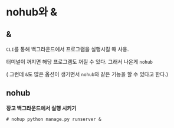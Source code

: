 # nohub와 &

## &

`CLI`를 통해 백그라운드에서 프로그램을 실행시킬 때 사용.

터미널이 꺼지면 해당 프로그램도 꺼질 수 있다. 그래서 나온게 `nohub`

( 그런데 `&`도 많은 옵션이 생기면서 `nohub`와 같은 기능을 할 수 있다고 한다.)



## nohub

**장고 백그라운드에서 실행 시키기**

`# nohup python manage.py runserver &`
